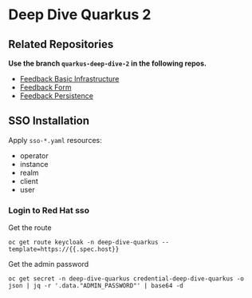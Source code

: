 # Deep Dive Quarkus 2

## Related Repositories

**Use the branch `quarkus-deep-dive-2` in the following repos.**

* [Feedback Basic Infrastructure](https://github.com/marcoklaassen/deep-dive-serverless/tree/quarkus-deep-dive-2)
* [Feedback Form](https://github.com/marcoklaassen/deep-dive-serverless-feedback-form/tree/quarkus-deep-dive-2)
* [Feedback Persistence](https://github.com/marcoklaassen/deep-dive-serverless-feedback-persistence/tree/quarkus-deep-dive-2)

## SSO Installation

Apply `sso-*.yaml` resources:

* operator
* instance
* realm
* client
* user

### Login to Red Hat sso

Get the route

```
oc get route keycloak -n deep-dive-quarkus --template=https://{{.spec.host}}
```

Get the admin password

```
oc get secret -n deep-dive-quarkus credential-deep-dive-quarkus -o json | jq -r '.data."ADMIN_PASSWORD"' | base64 -d
```
